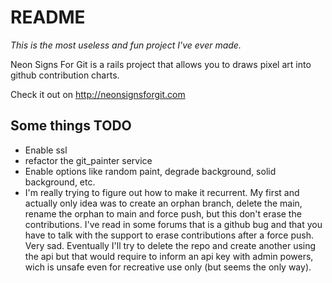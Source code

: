 # README

_This is the most useless and fun project I've ever made._

Neon Signs For Git is a rails project that allows you to draws pixel art into github contribution charts.

Check it out on http://neonsignsforgit.com

## Some things TODO
- Enable ssl
- refactor the git_painter service
- Enable options like random paint, degrade background, solid background, etc.
- I'm really trying to figure out how to make it recurrent. My first and actually only idea was to create an orphan branch, delete the main, rename the orphan to main and force push, but this don't erase the contributions. I've read in some forums that is a github bug and that you have to talk with the support to erase contributions after a force push. Very sad. Eventually I'll try to delete the repo and create another using the api but that would require to inform an api key with admin powers, wich is unsafe even for recreative use only (but seems the only way).
